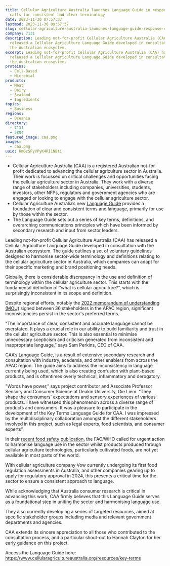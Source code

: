 ```yaml
---
title: Cellular Agriculture Australia launches Language Guide in response to
  calls for consistent and clear terminology
date: 2023-11-30 07:57:37
lastmod: 2023-11-30 09:57:37
slug: cellular-agriculture-australia-launches-language-guide-response-calls-consistent-clear-terminology
company: 7131
description: Leading not-for-profit Cellular Agriculture Australia (CAA) has
  released a Cellular Agriculture Language Guide developed in consultation with
  the Australian ecosystem.
excerpt: Leading not-for-profit Cellular Agriculture Australia (CAA) has
  released a Cellular Agriculture Language Guide developed in consultation with
  the Australian ecosystem.
proteins:
  - Cell-Based
  - Microbial
products:
  - Meat
  - Dairy
  - Seafood
  - Ingredients
topics:
  - Business
regions:
  - Oceania
directory:
  - 7131
  - 5804
featured_image: caa.png
images:
  - caa.png
uuid: KmGzSFyVPyK4RI1NBti
---
```

* Cellular Agriculture Australia (CAA) is a registered Australian not-for-profit dedicated to advancing the cellular agriculture sector in Australia. Their work is focussed on critical challenges and opportunities facing the cellular agriculture sector in Australia. They work with a diverse range of stakeholders including companies, universities, students, investors, other NFPs, regulators and government agencies who are engaged or looking to engage with the cellular agriculture sector.
* Cellular Agriculture Australia’s new [Language Guide](https://www.cellularagricultureaustralia.org/resources/key-terms) provides a foundation of clear and consistent terms and language, primarily for use by those within the sector.
* The Language Guide sets out a series of key terms, definitions, and overarching communications principles which have been informed by secondary research and input from sector leaders.

Leading not-for-profit Cellular Agriculture Australia (CAA) has released a Cellular Agriculture Language Guide developed in consultation with the Australian ecosystem. The guide outlines a set of voluntary guidelines designed to harmonise sector-wide terminology and definitions relating to the cellular agriculture sector in Australia, which companies can adapt for their specific marketing and brand positioning needs.

Globally, there is considerable discrepancy in the use and definition of terminology within the cellular agriculture sector. This starts with the fundamental definition of “what is cellular agriculture?”, which is surprisingly inconsistent in its scope and definition.

Despite regional efforts, notably the [2022 memorandum of understanding (MOU)](https://gfi-apac.org/leading-apac-cellular-agriculture-stakeholders-announce-historic-agreement-in-singapore/) signed between 36 stakeholders in the APAC region, significant inconsistencies persist in the sector's preferred terms.

“The importance of clear, consistent and accurate language cannot be overstated. It plays a crucial role in our ability to build familiarity and trust in the cellular agriculture sector. This is also essential to minimise unnecessary scepticism and criticism generated from inconsistent and inappropriate language,” says Sam Perkins, CEO of CAA.

CAA’s Language Guide, is a result of extensive secondary research and consultation with industry, academia, and other enablers from across the APAC region. The guide aims to address the inconsistency in language currently being used, which is also creating confusion with plant-based products, and is oftentimes overly technical, inflammatory and derogatory.

"Words have power,” says project contributor and Associate Professor Sensory and Consumer Science at Deakin University, Gie Liem. “They shape the consumers’ expectations and sensory experiences of various products. I have witnessed this phenomenon across a diverse range of products and consumers. It was a pleasure to participate in the development of the Key Terms Language Guide for CAA. I was impressed by the multidisciplinary collaboration amongst the different stakeholders involved in this project, such as legal experts, food scientists, and consumer experts”.

In their [recent food safety publication](https://www.who.int/publications/i/item/9789240070943), the FAO/WHO called for urgent action to harmonise language use in the sector whilst products produced through cellular agriculture technologies, particularly cultivated foods, are not yet available in most parts of the world.

With cellular agriculture company Vow currently undergoing its first food regulation assessments in Australia, and other companies gearing up to apply for regulatory approval in 2024, this presents a critical time for the sector to ensure a consistent approach to language.

While acknowledging that Australia consumer research is critical in advancing this work, CAA firmly believes that this Language Guide serves as a foundational step in uniting the sector and harmonising language use.

They also currently developing a series of targeted resources, aimed at specific stakeholder groups including media and relevant government departments and agencies.

CAA extends its sincere appreciation to all those who contributed to the consultation process, and a particular shout-out to Hannah Clayton for her early guidance on this project.

Access the Language Guide here:\
<https://www.cellularagricultureaustralia.org/resources/key-terms>